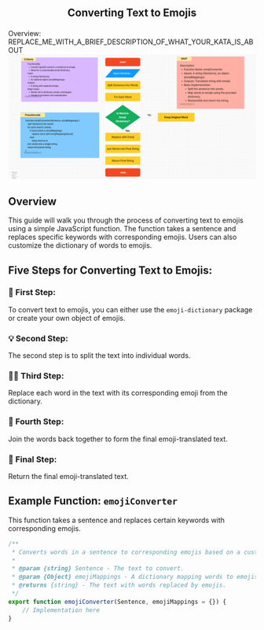 ## <p align="center">Converting Text to Emojis</p>

Overview: REPLACE_ME_WITH_A_BRIEF_DESCRIPTION_OF_WHAT_YOUR_KATA_IS_ABOUT
![Screenshot](./FlowChart.png)

## Overview

This guide will walk you through the process of converting text to emojis using a simple JavaScript function. The function takes a sentence and replaces specific keywords with corresponding emojis. Users can also customize the dictionary of words to emojis.

## Five Steps for Converting Text to Emojis:

### 🧮 First Step:
To convert text to emojis, you can either use the `emoji-dictionary` package or create your own object of emojis.

### 💡 Second Step:
The second step is to split the text into individual words.

### 🕵️‍♂️ Third Step:
Replace each word in the text with its corresponding emoji from the dictionary.

### 🎯 Fourth Step:
Join the words back together to form the final emoji-translated text.

### 🥇 Final Step:
Return the final emoji-translated text.

## Example Function: `emojiConverter`

This function takes a sentence and replaces certain keywords with corresponding emojis.

```javascript
/**
 * Converts words in a sentence to corresponding emojis based on a custom dictionary.
 *
 * @param {string} Sentence - The text to convert.
 * @param {Object} emojiMappings - A dictionary mapping words to emojis.
 * @returns {string} - The text with words replaced by emojis.
 */
export function emojiConverter(Sentence, emojiMappings = {}) {
    // Implementation here
}
